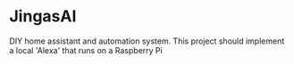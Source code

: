 # JingasAI
DIY home assistant and automation system. This project should implement a local 'Alexa' that runs on a Raspberry Pi 
